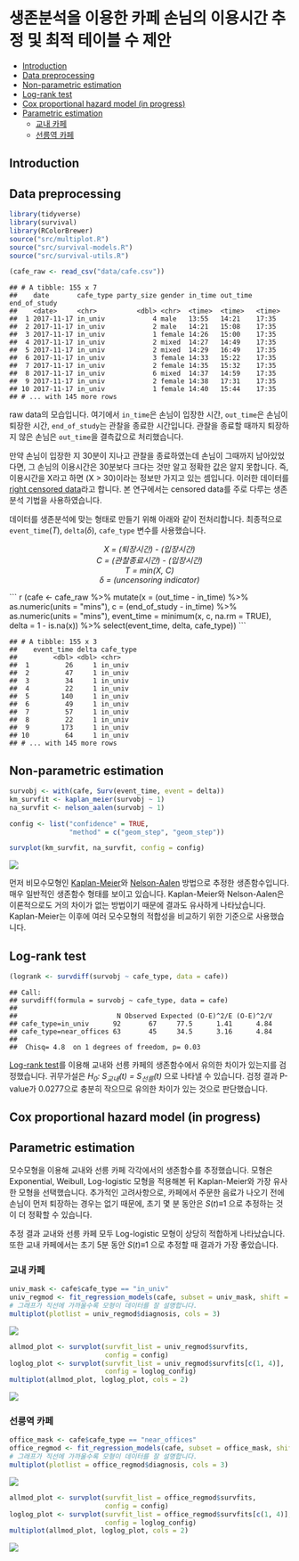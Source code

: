생존분석을 이용한 카페 손님의 이용시간 추정 및 최적 테이블 수 제안
================

-   [Introduction](#introduction)
-   [Data preprocessing](#data-preprocessing)
-   [Non-parametric estimation](#non-parametric-estimation)
-   [Log-rank test](#log-rank-test)
-   [Cox proportional hazard model (in progress)](#cox-proportional-hazard-model-in-progress)
-   [Parametric estimation](#parametric-estimation)
    -   [교내 카페](#교내-카페)
    -   [선릉역 카페](#선릉역-카페)

<!-- README.md is generated from README.Rmd. Please edit that file -->
Introduction
------------

Data preprocessing
------------------

``` r
library(tidyverse)
library(survival)
library(RColorBrewer)
source("src/multiplot.R")
source("src/survival-models.R")
source("src/survival-utils.R")
```

``` r
(cafe_raw <- read_csv("data/cafe.csv"))
```

    ## # A tibble: 155 x 7
    ##    date       cafe_type party_size gender in_time out_time end_of_study
    ##    <date>     <chr>          <dbl> <chr>  <time>  <time>   <time>      
    ##  1 2017-11-17 in_univ            4 male   13:55   14:21    17:35       
    ##  2 2017-11-17 in_univ            2 male   14:21   15:08    17:35       
    ##  3 2017-11-17 in_univ            1 female 14:26   15:00    17:35       
    ##  4 2017-11-17 in_univ            2 mixed  14:27   14:49    17:35       
    ##  5 2017-11-17 in_univ            2 mixed  14:29   16:49    17:35       
    ##  6 2017-11-17 in_univ            3 female 14:33   15:22    17:35       
    ##  7 2017-11-17 in_univ            2 female 14:35   15:32    17:35       
    ##  8 2017-11-17 in_univ            6 mixed  14:37   14:59    17:35       
    ##  9 2017-11-17 in_univ            2 female 14:38   17:31    17:35       
    ## 10 2017-11-17 in_univ            1 female 14:40   15:44    17:35       
    ## # ... with 145 more rows

raw data의 모습입니다. 여기에서 `in_time`은 손님이 입장한 시간, `out_time`은 손님이 퇴장한 시간, `end_of_study`는 관찰을 종료한 시간입니다. 관찰을 종료할 때까지 퇴장하지 않은 손님은 `out_time`을 결측값으로 처리했습니다.

만약 손님이 입장한 지 30분이 지나고 관찰을 종료하였는데 손님이 그때까지 남아있었다면, 그 손님의 이용시간은 30분보다 크다는 것만 알고 정확한 값은 알지 못합니다. 즉, 이용시간을 X라고 하면 (X &gt; 30)이라는 정보만 가지고 있는 셈입니다. 이러한 데이터를 [right censored data](https://en.wikipedia.org/wiki/Censoring_(statistics))라고 합니다. 본 연구에서는 censored data를 주로 다루는 생존분석 기법을 사용하였습니다.

데이터를 생존분석에 맞는 형태로 만들기 위해 아래와 같이 전처리합니다. 최종적으로 `event_time`(*T*), `delta`(*δ*), `cafe_type` 변수를 사용했습니다.

<p align="center">
<i> X = (퇴장시간) - (입장시간)<br> C = (관찰종료시간) - (입장시간)<br> T = min(X, C)<br> δ = (uncensoring indicator) </i>
</p>
``` r
(cafe <- 
  cafe_raw %>% 
  mutate(x = (out_time - in_time) %>% as.numeric(units = "mins"),
         c = (end_of_study - in_time) %>% as.numeric(units = "mins"),
         event_time = minimum(x, c, na.rm = TRUE),
         delta = 1 - is.na(x)) %>% 
  select(event_time, delta, cafe_type))
```

    ## # A tibble: 155 x 3
    ##    event_time delta cafe_type
    ##         <dbl> <dbl> <chr>    
    ##  1         26     1 in_univ  
    ##  2         47     1 in_univ  
    ##  3         34     1 in_univ  
    ##  4         22     1 in_univ  
    ##  5        140     1 in_univ  
    ##  6         49     1 in_univ  
    ##  7         57     1 in_univ  
    ##  8         22     1 in_univ  
    ##  9        173     1 in_univ  
    ## 10         64     1 in_univ  
    ## # ... with 145 more rows

Non-parametric estimation
-------------------------

``` r
survobj <- with(cafe, Surv(event_time, event = delta))
km_survfit <- kaplan_meier(survobj ~ 1)
na_survfit <- nelson_aalen(survobj ~ 1)

config <- list("confidence" = TRUE, 
               "method" = c("geom_step", "geom_step"))

survplot(km_survfit, na_survfit, config = config)
```

![](README_files/figure-markdown_github/unnamed-chunk-6-1.png)

먼저 비모수모형인 [Kaplan-Meier](https://en.wikipedia.org/wiki/Kaplan%E2%80%93Meier_estimator)와 [Nelson-Aalen](https://en.wikipedia.org/wiki/Nelson%E2%80%93Aalen_estimator) 방법으로 추정한 생존함수입니다. 매우 일반적인 생존함수 형태를 보이고 있습니다. Kaplan-Meier와 Nelson-Aalen은 이론적으로도 거의 차이가 없는 방법이기 때문에 결과도 유사하게 나타났습니다. Kaplan-Meier는 이후에 여러 모수모형의 적합성을 비교하기 위한 기준으로 사용했습니다.

Log-rank test
-------------

``` r
(logrank <- survdiff(survobj ~ cafe_type, data = cafe))
```

    ## Call:
    ## survdiff(formula = survobj ~ cafe_type, data = cafe)
    ## 
    ##                         N Observed Expected (O-E)^2/E (O-E)^2/V
    ## cafe_type=in_univ      92       67     77.5      1.41      4.84
    ## cafe_type=near_offices 63       45     34.5      3.16      4.84
    ## 
    ##  Chisq= 4.8  on 1 degrees of freedom, p= 0.03

[Log-rank test](https://en.wikipedia.org/wiki/Logrank_test)를 이용해 교내와 선릉 카페의 생존함수에서 유의한 차이가 있는지를 검정했습니다. 귀무가설은 *H<sub>0</sub>: S<sub>교내</sub>(t) = S<sub>선릉</sub>(t)* 으로 나타낼 수 있습니다. 검정 결과 P-value가 0.0277으로 충분히 작으므로 유의한 차이가 있는 것으로 판단했습니다.

Cox proportional hazard model (in progress)
-------------------------------------------

Parametric estimation
---------------------

모수모형을 이용해 교내와 선릉 카페 각각에서의 생존함수를 추정했습니다. 모형은 Exponential, Weibull, Log-logistic 모형을 적용해본 뒤 Kaplan-Meier와 가장 유사한 모형을 선택했습니다. 추가적인 고려사항으로, 카페에서 주문한 음료가 나오기 전에 손님이 먼저 퇴장하는 경우는 없기 때문에, 초기 몇 분 동안은 *S*(*t*)≡1 으로 추정하는 것이 더 정확할 수 있습니다.

추정 결과 교내와 선릉 카페 모두 Log-logistic 모형이 상당히 적합하게 나타났습니다. 또한 교내 카페에서는 초기 5분 동안 *S*(*t*)≡1 으로 추정할 때 결과가 가장 좋았습니다.

### 교내 카페

``` r
univ_mask <- cafe$cafe_type == "in_univ"
univ_regmod <- fit_regression_models(cafe, subset = univ_mask, shift = 5)
# 그래프가 직선에 가까울수록 모형이 데이터를 잘 설명합니다.
multiplot(plotlist = univ_regmod$diagnosis, cols = 3)
```

![](README_files/figure-markdown_github/unnamed-chunk-11-1.png)

``` r
allmod_plot <- survplot(survfit_list = univ_regmod$survfits, 
                        config = config)
loglog_plot <- survplot(survfit_list = univ_regmod$survfits[c(1, 4)], 
                        config = loglog_config)
multiplot(allmod_plot, loglog_plot, cols = 2)
```

![](README_files/figure-markdown_github/unnamed-chunk-12-1.png)

### 선릉역 카페

``` r
office_mask <- cafe$cafe_type == "near_offices"
office_regmod <- fit_regression_models(cafe, subset = office_mask, shift = 0)
# 그래프가 직선에 가까울수록 모형이 데이터를 잘 설명합니다.
multiplot(plotlist = office_regmod$diagnosis, cols = 3)
```

![](README_files/figure-markdown_github/unnamed-chunk-13-1.png)

``` r
allmod_plot <- survplot(survfit_list = office_regmod$survfits, 
                        config = config)
loglog_plot <- survplot(survfit_list = office_regmod$survfits[c(1, 4)], 
                        config = loglog_config)
multiplot(allmod_plot, loglog_plot, cols = 2)
```

![](README_files/figure-markdown_github/unnamed-chunk-14-1.png)
